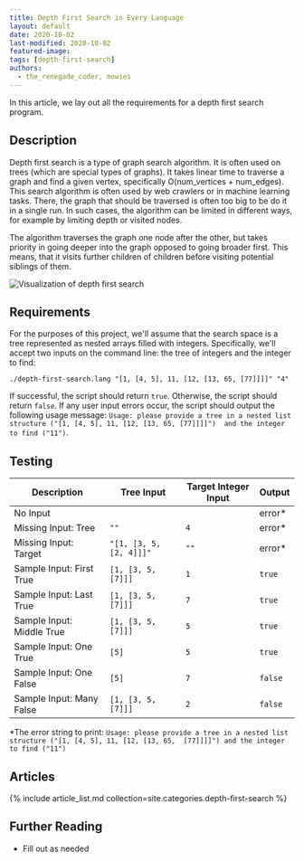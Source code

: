 ```yaml
---
title: Depth First Search in Every Language
layout: default
date: 2020-10-02
last-modified: 2020-10-02
featured-image: 
tags: [depth-first-search]
authors:
  - the_renegade_coder, mowies
---
```


In this article, we lay out all the requirements for a depth first search program.

## Description

Depth first search is a type of graph search algorithm. It is often used on trees 
(which are special types of graphs).
It takes linear time to traverse a graph and find a given vertex, specifically O(num_vertices + num_edges).
This search algorithm is often used by web crawlers or in machine learning tasks.
There, the graph that should be traversed is often too big to be do it in a single run.
In such cases, the algorithm can be limited in different ways, for example by limiting depth or visited nodes.

The algorithm traverses the graph one node after the other, but takes priority in going deeper into 
the graph opposed to going broader first. This means, that it visits further children of children before visiting
potential siblings of them.

![Visualization of depth first search][1]

## Requirements

For the purposes of this project, we'll assume that the search space is a tree represented 
as nested arrays filled with integers.
Specifically, we'll accept two inputs on the command line: the tree of integers and the integer to find:

```shell
./depth-first-search.lang "[1, [4, 5], 11, [12, [13, 65, [77]]]]" "4"
```

If successful, the script should return `true`. Otherwise, the script should return `false`. 
If any user input errors occur, the script should output the following usage message:
`Usage: please provide a tree in a nested list structure ("[1, [4, 5], 11, [12, [13, 65, [77]]]]") 
and the integer to find ("11")`.

## Testing

| Description | Tree Input | Target Integer Input | Output |
|-------------|------------|---------------|--------|
| No Input    |            |               | error\* |
| Missing Input: Tree | `""` | `4` | error\* |
| Missing Input: Target | `"[1, [3, 5, [2, 4]]]"` | `""` | error\* |
| Sample Input: First True | `[1, [3, 5, [7]]]` | `1` | `true` |
| Sample Input: Last True | `[1, [3, 5, [7]]]` | `7` | `true` |
| Sample Input: Middle True | `[1, [3, 5, [7]]]` | `5` | `true` |
| Sample Input: One True | `[5]` | `5` | `true` |
| Sample Input: One False | `[5]` | `7` | `false` |
| Sample Input: Many False | `[1, [3, 5, [7]]]` | `2` | `false` |

\*The error string to print: `Usage: please provide a tree in a nested list structure ("[1, [4, 5], 11, [12, [13, 65, 
[77]]]]") and the integer to find ("11")`

## Articles

{% include article_list.md collection=site.categories.depth-first-search %}

## Further Reading

- Fill out as needed

[1]: https://upload.wikimedia.org/wikipedia/commons/7/7f/Depth-First-Search.gif
